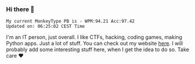 ### Hi there 👋
<!-- PB START -->
```
My current MonkeyType PB is - WPM:94.21 Acc:97.42
Updated on: 06:25:02 CEST Time
```
<!-- PB END -->
I'm an IT person, just overall. I like CTFs, hacking, coding games, making Python apps. Just a lot of stuff.
You can check out my website [here](https://skill3472.github.io/).
I will probably add some interesting stuff here, when I get the idea to do so. Take care ❤️
